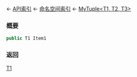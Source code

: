 ← [API索引](Api-Index) ← [命名空间索引](Namespace-Index) ← [MyTuple&lt;T1, T2, T3&gt;](VRage.MyTuple`3)

### 概要

```csharp
public T1 Item1
```

### 返回

[T1]()

